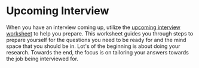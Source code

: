 # Upcoming Interview
When you have an interview coming up, utilize the [upcoming interview worksheet](./worksheets/upcomingInterview.md) to help you
prepare. This worksheet guides you through steps to prepare yourself for the questions you need to be ready for and the mind space
that you should be in. Lot's of the beginning is about doing your research. Towards the end, the focus is on tailoring your 
answers towards the job being interviewed for. 